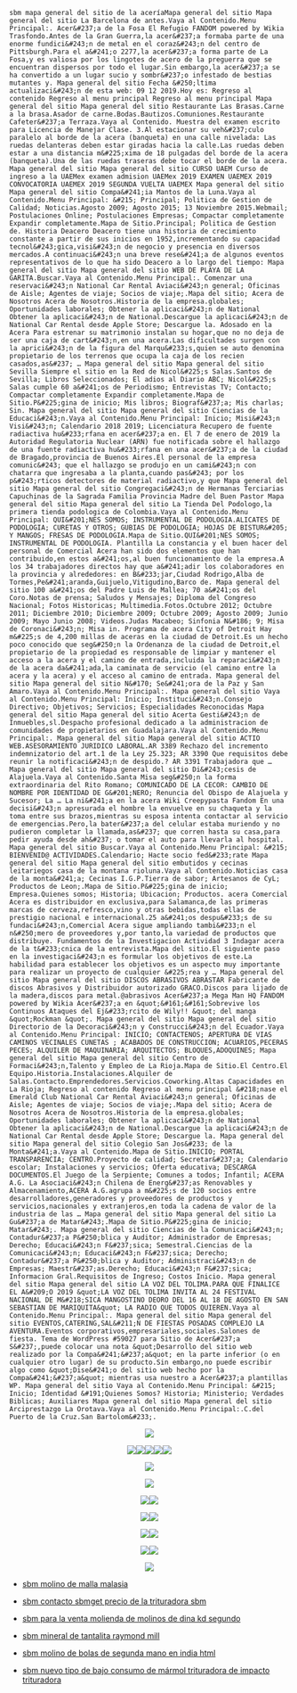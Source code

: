 
```
sbm mapa general del sitio de la aceríaMapa general del sitio Mapa general del sitio La Barcelona de antes.Vaya al Contenido.Menu Principal:. Acer&#237;a de la Fosa El Refugio FANDOM powered by Wikia Trasfondo.Antes de la Gran Guerra,la acer&#237;a formaba parte de una enorme fundici&#243;n de metal en el coraz&#243;n del centro de Pittsburgh.Para el a&#241;o 2277,la acer&#237;a forma parte de La Fosa,y es valiosa por los lingotes de acero de la preguerra que se encuentran dispersos por todo el lugar.Sin embargo,la acer&#237;a se ha convertido a un lugar sucio y sombr&#237;o infestado de bestias mutantes y. Mapa general del sitio Fecha &#250;ltima actualizaci&#243;n de esta web: 09 12 2019.Hoy es: Regreso al contenido Regreso al menu principal Regreso al menu principal Mapa general del sitio Mapa general del sitio Restaurante Las Brasas.Carne a la brasa.Asador de carne.Bodas.Bautizos.Comuniones.Restaurante Cafeter&#237;a Terraza.Vaya al Contenido. Muestra del examen escrito para Licencia de Manejar Clase. 3.Al estacionar su veh&#237;culo paralelo al borde de la acera (banqueta) en una calle nivelada: Las ruedas delanteras deben estar giradas hacia la calle.Las ruedas deben estar a una distancia m&#225;xima de 18 pulgadas del borde de la acera (banqueta).Una de las ruedas traseras debe tocar el borde de la acera. Mapa general del sitio Mapa general del sitio CURSO UAEM Curso de ingreso a la UAEMex examen admision UAEMex 2019 EXAMEN UAEMEX 2019 CONVOCATORIA UAEMEX 2019 SEGUNDA VUELTA UAEMEX Mapa general del sitio Mapa general del sitio Compa&#241;ia Mantos de la Luna.Vaya al Contenido.Menu Principal: &#215; Principal; Politica de Gestion de Calidad; Noticias.Agosto 2009; Agosto 2015; 13 Noviembre 2015.Webmail; Postulaciones Online; Postulaciones Empresas; Compactar completamente Expandir completamente.Mapa de Sitio.Principal; Politica de Gestion de. Historia Deacero Deacero tiene una historia de crecimiento constante a partir de sus inicios en 1952,incrementando su capacidad tecnol&#243;gica,visi&#243;n de negocio y presencia en diversos mercados.A continuaci&#243;n una breve rese&#241;a de algunos eventos representativos de lo que ha sido Deacero a lo largo del tiempo: Mapa general del sitio Mapa general del sitio WEB DE PLAYA DE LA GARITA.Buscar.Vaya al Contenido.Menu Principal:. Comenzar una reservaci&#243;n National Car Rental Aviaci&#243;n general; Oficinas de Aisle; Agentes de viaje; Socios de viaje;.Mapa del sitio; Acera de Nosotros Acera de Nosotros.Historia de la empresa.globales; Oportunidades laborales; Obtener la aplicaci&#243;n de National Obtener la aplicaci&#243;n de National.Descargue la aplicaci&#243;n de National Car Rental desde Apple Store; Descargue la. Adosado en la Acera Para estrenar su matrimonio instalan su hogar,que no no deja de ser una caja de cart&#243;n,en una acera.Las dificultades surgen con la aprici&#243;n de la figura del Marqu&#233;s,quien se auto denomina propietario de los terrenos que ocupa la caja de los recien casados,as&#237; … Mapa general del sitio Mapa general del sitio Sevilla Siempre el sitio en la Red de Nicol&#225;s Salas.Santos de Sevilla; Libros Seleccionados; El adios al Diario ABC; Nicol&#225;s Salas cumple 60 a&#241;os de Periodismo; Entrevistas TV; Contacto; Compactar completamente Expandir completamente.Mapa de Sitio.P&#225;gina de inicio; Mis libros; Biograf&#237;a; Mis charlas; Sin. Mapa general del sitio Mapa general del sitio Ciencias de la Educaci&#243;n.Vaya al Contenido.Menu Principal: Inicio; Misi&#243;n Visi&#243;n; Calendario 2018 2019; Licenciatura Recupero de fuente radiactiva hu&#233;rfana en acer&#237;a en. El 7 de enero de 2019 la Autoridad Regulatoria Nuclear (ARN) fue notificada sobre el hallazgo de una fuente radiactiva hu&#233;rfana en una acer&#237;a de la ciudad de Bragado,provincia de Buenos Aires.El personal de la empresa comunic&#243; que el hallazgo se produjo en un cami&#243;n con chatarra que ingresaba a la planta,cuando pas&#243; por los p&#243;rticos detectores de material radiactivo,y que Mapa general del sitio Mapa general del sitio Congregaci&#243;n de Hermanas Terciarias Capuchinas de la Sagrada Familia Provincia Madre del Buen Pastor Mapa general del sitio Mapa general del sitio La Tienda Del Podologo,la primera tienda podologica de Colombia.Vaya al Contenido.Menu Principal: QUI&#201;NES SOMOS; INSTRUMENTAL DE PODOLOGIA.ALICATES DE PODOLOGIA; CURETAS Y OTROS; GUBIAS DE PODOLOGIA; HOJAS DE BISTUR&#205; Y MANGOS; FRESAS DE PODOLOGIA.Mapa de Sitio.QUI&#201;NES SOMOS; INSTRUMENTAL DE PODOLOGIA. Plantilla La constancia y el buen hacer del personal de Comercial Acera han sido dos elementos que han contribuido,en estos a&#241;os,al buen funcionamiento de la empresa.A los 34 trabajadores directos hay que a&#241;adir los colaboradores en la provincia y alrededores: en B&#233;jar,Ciudad Rodrigo,Alba de Tormes,Pe&#241;aranda,Guijuelo,Vitigudino,Barco de. Mapa general del sitio 100 a&#241;os del Padre Luis de Mallea; 70 a&#241;os del Coro.Notas de prensa; Saludos y Mensajes; Diploma del Congreso Nacional; Fotos Historicas; Multimedia.Fotos.Octubre 2012; Octubre 2011; Diciembre 2010; Diciembre 2009; Octubre 2009; Agosto 2009; Junio 2009; Mayo Junio 2008; Videos.Judas Macabeo; Sinfonia N&#186; 9; Misa de Coronaci&#243;n; Misa in. Programa de acera City of Detroit Hay m&#225;s de 4,200 millas de aceras en la ciudad de Detroit.Es un hecho poco conocido que seg&#250;n la Ordenanza de la ciudad de Detroit,el propietario de la propiedad es responsable de limpiar y mantener el acceso a la acera y el camino de entrada,incluida la reparaci&#243;n de la acera da&#241;ada,la caminata de servicio (el camino entre la acera y la acera) y el acceso al camino de entrada. Mapa general del sitio Mapa general del sitio N&#170; Se&#241;ora de la Paz y San Amaro.Vaya al Contenido.Menu Principal:. Mapa general del sitio Vaya al Contenido.Menu Principal: Inicio; Instituci&#243;n.Consejo Directivo; Objetivos; Servicios; Especialidades Reconocidas Mapa general del sitio Mapa general del sitio Acerta Gesti&#243;n de Inmuebles,sl.Despacho profesional dedicado a la administracion de comunidades de propietarios en Guadalajara.Vaya al Contenido.Menu Principal:. Mapa general del sitio Mapa general del sitio ACTIO WEB.ASESORAMIENTO JURIDICO LABORAL.AR 3389 Rechazo del incremento indemnizatorio del art.1 de la Ley 25.323; AR 3390 Que requisitos debe reunir la notificaci&#243;n de despido.? AR 3391 Trabajadora que … Mapa general del sitio Mapa general del sitio Di&#243;cesis de Alajuela.Vaya al Contenido.Santa Misa seg&#250;n la forma extraordinaria del Rito Romano; COMUNICADO DE LA CECOR: CAMBIO DE NOMBRE POR IDENTIDAD DE G&#201;NERO; Renuncia del Obispo de Alajuela y Sucesor; La … La ni&#241;a en la acera Wiki Creepypasta Fandom En una decisi&#243;n apresurada el hombre la envuelve en su chaqueta y la toma entre sus brazos,mientras su esposa intenta contactar al servicio de emergencias.Pero,la bater&#237;a del celular estaba muriendo y no pudieron completar la llamada,as&#237; que corren hasta su casa,para pedir ayuda desde ah&#237; o tomar el auto para llevarla al hospital. Mapa general del sitio Buscar.Vaya al Contenido.Menu Principal: &#215; BIENVENID@ ACTIVIDADES.Calendario; Hacte socio fed&#233;rate Mapa general del sitio Mapa general del sitio embutidos y cecinas leitariegos casa de la montana rioluna.Vaya al Contenido.Noticias casa de la monta&#241;a; Cecinas I.G.P.Tierra de sabor; Artesanos de CyL; Productos de Leon;.Mapa de Sitio.P&#225;gina de inicio; Empresa.Quienes somos; Historia; Ubicacion; Productos. acera Comercial Acera es distribuidor en exclusiva,para Salamanca,de las primeras marcas de cerveza,refresco,vino y otras bebidas,todas ellas de prestigio nacional e internacional.25 a&#241;os despu&#233;s de su fundaci&#243;n,Comercial Acera sigue ampliando tambi&#233;n el n&#250;mero de proveedores y,por tanto,la variedad de productos que distribuye. Fundamentos de la Investigacion Actividad 3 Indagar acera de la t&#233;cnica de la entrevista.Mapa del sitio.El siguiente paso en la investigaci&#243;n es formular los objetivos de este.La habilidad para establecer los objetivos es un aspecto muy importante para realizar un proyecto de cualquier &#225;rea y … Mapa general del sitio Mapa general del sitio DISCOS ABRASIVOS ABRASTAR Fabricante de discos Abrasivos y Distribuidor autorizado GRACO.Discos para lijado de la madera,discos para metal.@abrasivos Acer&#237;a Mega Man HQ FANDOM powered by Wikia Acer&#237;a en &quot;&#161;&#161;Sobrevive los Continuos Ataques del Ej&#233;rcito de Wily!! &quot; del manga &quot;Rockman &quot;. Mapa general del sitio Mapa general del sitio  Directorio de la Decoraci&#243;n y Construcci&#243;n del Ecuador.Vaya al Contenido.Menu Principal: INICIO; CONTACTENOS; APERTURA DE VIAS CAMINOS VECINALES CUNETAS ; ACABADOS DE CONSTRUCCION; ACUARIOS,PECERAS PECES; ALQUILER DE MAQUINARIA; ARQUITECTOS; BLOQUES,ADOQUINES; Mapa general del sitio Mapa general del sitio Centro de Formaci&#243;n,Talento y Empleo de La Rioja.Mapa de Sitio.El Centro.El Equipo.Historia.Instalaciones.Alquiler de Salas.Contacto.Emprendedores.Servicios.Coworking.Altas Capacidades en La Rioja; Regreso al contenido Regreso al menu principal &#218;nase el Emerald Club National Car Rental Aviaci&#243;n general; Oficinas de Aisle; Agentes de viaje; Socios de viaje;.Mapa del sitio; Acera de Nosotros Acera de Nosotros.Historia de la empresa.globales; Oportunidades laborales; Obtener la aplicaci&#243;n de National Obtener la aplicaci&#243;n de National.Descargue la aplicaci&#243;n de National Car Rental desde Apple Store; Descargue la. Mapa general del sitio Mapa general del sitio Colegio San Jos&#233; de la Monta&#241;a.Vaya al Contenido.Mapa de Sitio.INICIO; PORTAL TRANSPARENCIA; CENTRO.Proyecto de calidad; Secretar&#237;a; Calendario escolar; Instalaciones y servicios; Oferta educativa; DESCARGA DOCUMENTOS.El Juego de la Serpiente; Comunes a todos; Infantil; ACERA A.G. La Asociaci&#243;n Chilena de Energ&#237;as Renovables y Almacenamiento,ACERA A.G.agrupa a m&#225;s de 120 socios entre desarrolladores,generadores y proveedores de productos y servicios,nacionales y extranjeros,en toda la cadena de valor de la industria de las … Mapa general del sitio Mapa general del sitio La Gu&#237;a de Matar&#243;.Mapa de Sitio.P&#225;gina de inicio; Matar&#243;. Mapa general del sitio Ciencias de la Comunicaci&#243;n; Contadur&#237;a P&#250;blica y Auditor; Administrador de Empresas; Derecho; Educaci&#243;n F&#237;sica; Semestral.Ciencias de la Comunicaci&#243;n; Educaci&#243;n F&#237;sica; Derecho; Contadur&#237;a P&#250;blica y Auditor; Administraci&#243;n de Empresas; Maestr&#237;as.Derecho; Educaci&#243;n F&#237;sica; Informacion Gral.Requisitos de Ingreso; Costos Inicio. Mapa general del sitio Mapa general del sitio LA VOZ DEL TOLIMA.PARA QUE FINALICE EL A&#209;O 2019 &quot;LA VOZ DEL TOLIMA INVITA AL 24 FESTIVAL NACIONAL DE M&#218;SICA MANGOSTINO DEORO DEL 16 AL 18 DE AGOSTO EN SAN SEBASTIAN DE MARIQUITA&quot; LA RADIO QUE TODOS QUIEREN.Vaya al Contenido.Menu Principal:. Mapa general del sitio Mapa general del sitio EVENTOS,CATERING,SAL&#211;N DE FIESTAS POSADAS COMPLEJO LA AVENTURA.Eventos corporativos,empresariales,sociales.Salones de fiesta. Tema de WordPress #59027 para Sitio de Acer&#237;a S&#237;,puede colocar una nota &quot;Desarrollo del sitio web realizado por la Compa&#241;&#237;a&quot; en la parte inferior (o en cualquier otro lugar) de su producto.Sin embargo,no puede escribir algo como &quot;Dise&#241;o del sitio web hecho por la Compa&#241;&#237;a&quot; mientras usa nuestro a Acer&#237;a plantillas WP. Mapa general del sitio Vaya al Contenido.Menu Principal: &#215; Inicio; Identidad &#191;Quienes Somos? Historia; Ministerio; Verdades Biblicas; Auxiliares Mapa general del sitio Mapa general del sitio Arciprestazgo La Orotava.Vaya al Contenido.Menu Principal:.C.del Puerto de la Cruz.San Bartolom&#233;. 
```

<div align="center">

<a href="https://es-crusher.shibang-china.com/github&k=sbm+mapa+general+del+sitio+de+la+acer%C3%ADa"><img src="https://static.shibang-china.com/es/crusher/logo.jpg"></a>

<a href="https://es-crusher.shibang-china.com/github&k=sbm+mapa+general+del+sitio+de+la+acer%C3%ADa"><img src="https://static.shibang-china.com/es/crusher/index.jpg"></a><a href="https://es-crusher.shibang-china.com/material.htmlgithub&k=sbm+mapa+general+del+sitio+de+la+acer%C3%ADa"><img src="https://static.shibang-china.com/es/crusher/material.jpg"></a><a href="https://es-crusher.shibang-china.com/application.htmlgithub&k=sbm+mapa+general+del+sitio+de+la+acer%C3%ADa"><img src="https://static.shibang-china.com/es/crusher/application.jpg"></a><a href="https://es-crusher.shibang-china.com/aboutus.htmlgithub&k=sbm+mapa+general+del+sitio+de+la+acer%C3%ADa"><img src="https://static.shibang-china.com/es/crusher/aboutus.jpg"></a><a href="https://es-crusher.shibang-china.com/contact.htmlgithub&k=sbm+mapa+general+del+sitio+de+la+acer%C3%ADa"><img src="https://static.shibang-china.com/es/crusher/contact.jpg"></a>

<a href="https://es-crusher.shibang-china.com/github&k=sbm+mapa+general+del+sitio+de+la+acer%C3%ADa"><img src="https://static.shibang-china.com/es/crusher/banner.jpg"></a>

<a href="https://swt.shibang-china.com/github&k=sbm+mapa+general+del+sitio+de+la+acer%C3%ADa"><img src="https://static.shibang-china.com/es/crusher/text.jpg"></a>

<a href="https://swt.shibang-china.com/github&k=sbm+mapa+general+del+sitio+de+la+acer%C3%ADa"><img src="https://static.shibang-china.com/es/crusher/chat.jpg"></a><a href="https://es-crusher.shibang-china.com/contact.htmlgithub&k=sbm+mapa+general+del+sitio+de+la+acer%C3%ADa"><img src="https://static.shibang-china.com/es/crusher/message.jpg"></a>

<a href="https://es-crusher.shibang-china.com/products/pe.htmlgithub&k=sbm+mapa+general+del+sitio+de+la+acer%C3%ADa"><img src="https://static.shibang-china.com/es/crusher/pe.jpg"></a><a href="https://es-crusher.shibang-china.com/products/pf.htmlgithub&k=sbm+mapa+general+del+sitio+de+la+acer%C3%ADa"><img src="https://static.shibang-china.com/es/crusher/pf.jpg"></a>

<a href="https://es-crusher.shibang-china.com/products/hpt.htmlgithub&k=sbm+mapa+general+del+sitio+de+la+acer%C3%ADa"><img src="https://static.shibang-china.com/es/crusher/hpt.jpg"></a><a href="https://es-crusher.shibang-china.com/products/vsi.htmlgithub&k=sbm+mapa+general+del+sitio+de+la+acer%C3%ADa"><img src="https://static.shibang-china.com/es/crusher/vsi.jpg"></a>

<a href="https://es-crusher.shibang-china.com/products/klv.htmlgithub&k=sbm+mapa+general+del+sitio+de+la+acer%C3%ADa"><img src="https://static.shibang-china.com/es/crusher/klv.jpg"></a><a href="https://es-crusher.shibang-china.com/products/portable.htmlgithub&k=sbm+mapa+general+del+sitio+de+la+acer%C3%ADa"><img src="https://static.shibang-china.com/es/crusher/portable.jpg"></a>

<a href="https://swt.shibang-china.com/github&k=sbm+mapa+general+del+sitio+de+la+acer%C3%ADa"><img src="https://static.shibang-china.com/es/crusher/case.jpg"></a>

</div>


* [sbm molino de malla malasia](sbm%20molino%20de%20malla%20malasia.md)

* [sbm contacto sbmget precio de la trituradora sbm](sbm%20contacto%20sbmget%20precio%20de%20la%20trituradora%20sbm.md)

* [sbm para la venta molienda de molinos de dina kd segundo](sbm%20para%20la%20venta%20molienda%20de%20molinos%20de%20dina%20kd%20segundo.md)

* [sbm mineral de tantalita raymond mill](sbm%20mineral%20de%20tantalita%20raymond%20mill.md)

* [sbm molino de bolas de segunda mano en india html](sbm%20molino%20de%20bolas%20de%20segunda%20mano%20en%20india%20html.md)

* [sbm nuevo tipo de bajo consumo de mármol trituradora de impacto trituradora](sbm%20nuevo%20tipo%20de%20bajo%20consumo%20de%20m%C3%A1rmol%20trituradora%20de%20impacto%20trituradora.md)
